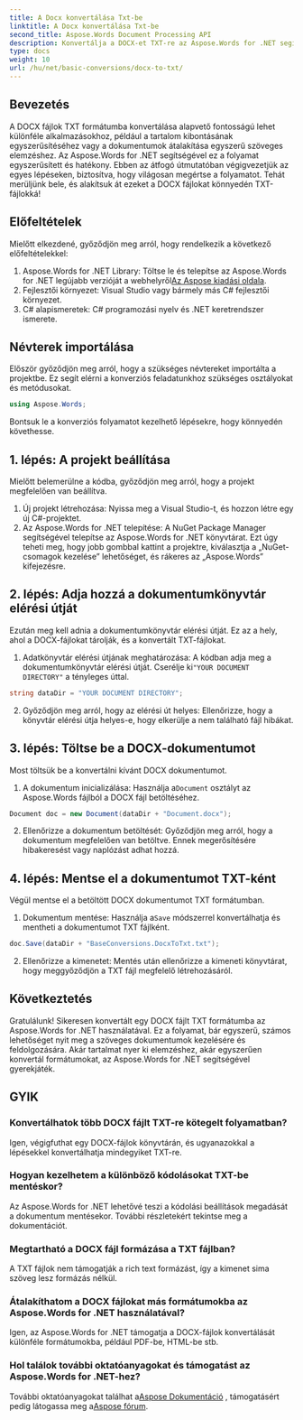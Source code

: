 ```yaml
---
title: A Docx konvertálása Txt-be
linktitle: A Docx konvertálása Txt-be
second_title: Aspose.Words Document Processing API
description: Konvertálja a DOCX-et TXT-re az Aspose.Words for .NET segítségével lépésről lépésre szóló útmutatónkkal. Tanulja meg a dokumentumok hatékony és könnyed átalakítását.
type: docs
weight: 10
url: /hu/net/basic-conversions/docx-to-txt/
---
```

## Bevezetés

A DOCX fájlok TXT formátumba konvertálása alapvető fontosságú lehet különféle alkalmazásokhoz, például a tartalom kibontásának egyszerűsítéséhez vagy a dokumentumok átalakítása egyszerű szöveges elemzéshez. Az Aspose.Words for .NET segítségével ez a folyamat egyszerűsített és hatékony. Ebben az átfogó útmutatóban végigvezetjük az egyes lépéseken, biztosítva, hogy világosan megértse a folyamatot. Tehát merüljünk bele, és alakítsuk át ezeket a DOCX fájlokat könnyedén TXT-fájlokká!

## Előfeltételek

Mielőtt elkezdené, győződjön meg arról, hogy rendelkezik a következő előfeltételekkel:

1.  Aspose.Words for .NET Library: Töltse le és telepítse az Aspose.Words for .NET legújabb verzióját a webhelyről[Az Aspose kiadási oldala](https://releases.aspose.com/words/net/).
2. Fejlesztői környezet: Visual Studio vagy bármely más C# fejlesztői környezet.
3. C# alapismeretek: C# programozási nyelv és .NET keretrendszer ismerete.

## Névterek importálása

Először győződjön meg arról, hogy a szükséges névtereket importálta a projektbe. Ez segít elérni a konverziós feladatunkhoz szükséges osztályokat és metódusokat.

```csharp
using Aspose.Words;
```

Bontsuk le a konverziós folyamatot kezelhető lépésekre, hogy könnyedén követhesse.

## 1. lépés: A projekt beállítása

Mielőtt belemerülne a kódba, győződjön meg arról, hogy a projekt megfelelően van beállítva.

1. Új projekt létrehozása: Nyissa meg a Visual Studio-t, és hozzon létre egy új C#-projektet.
2. Az Aspose.Words for .NET telepítése: A NuGet Package Manager segítségével telepítse az Aspose.Words for .NET könyvtárat. Ezt úgy teheti meg, hogy jobb gombbal kattint a projektre, kiválasztja a „NuGet-csomagok kezelése” lehetőséget, és rákeres az „Aspose.Words” kifejezésre.

## 2. lépés: Adja hozzá a dokumentumkönyvtár elérési útját

Ezután meg kell adnia a dokumentumkönyvtár elérési útját. Ez az a hely, ahol a DOCX-fájlokat tárolják, és a konvertált TXT-fájlokat.

1.  Adatkönyvtár elérési útjának meghatározása: A kódban adja meg a dokumentumkönyvtár elérési útját. Cserélje ki`"YOUR DOCUMENT DIRECTORY"` a tényleges úttal.

```csharp
string dataDir = "YOUR DOCUMENT DIRECTORY";
```

2. Győződjön meg arról, hogy az elérési út helyes: Ellenőrizze, hogy a könyvtár elérési útja helyes-e, hogy elkerülje a nem található fájl hibákat.

## 3. lépés: Töltse be a DOCX-dokumentumot

Most töltsük be a konvertálni kívánt DOCX dokumentumot.

1.  A dokumentum inicializálása: Használja a`Document` osztályt az Aspose.Words fájlból a DOCX fájl betöltéséhez.

```csharp
Document doc = new Document(dataDir + "Document.docx");
```

2. Ellenőrizze a dokumentum betöltését: Győződjön meg arról, hogy a dokumentum megfelelően van betöltve. Ennek megerősítésére hibakeresést vagy naplózást adhat hozzá.

## 4. lépés: Mentse el a dokumentumot TXT-ként

Végül mentse el a betöltött DOCX dokumentumot TXT formátumban.

1.  Dokumentum mentése: Használja a`Save` módszerrel konvertálhatja és mentheti a dokumentumot TXT fájlként.

```csharp
doc.Save(dataDir + "BaseConversions.DocxToTxt.txt");
```

2. Ellenőrizze a kimenetet: Mentés után ellenőrizze a kimeneti könyvtárat, hogy meggyőződjön a TXT fájl megfelelő létrehozásáról.

## Következtetés

Gratulálunk! Sikeresen konvertált egy DOCX fájlt TXT formátumba az Aspose.Words for .NET használatával. Ez a folyamat, bár egyszerű, számos lehetőséget nyit meg a szöveges dokumentumok kezelésére és feldolgozására. Akár tartalmat nyer ki elemzéshez, akár egyszerűen konvertál formátumokat, az Aspose.Words for .NET segítségével gyerekjáték.

## GYIK

### Konvertálhatok több DOCX fájlt TXT-re kötegelt folyamatban?

Igen, végigfuthat egy DOCX-fájlok könyvtárán, és ugyanazokkal a lépésekkel konvertálhatja mindegyiket TXT-re.

### Hogyan kezelhetem a különböző kódolásokat TXT-be mentéskor?

Az Aspose.Words for .NET lehetővé teszi a kódolási beállítások megadását a dokumentum mentésekor. További részletekért tekintse meg a dokumentációt.

### Megtartható a DOCX fájl formázása a TXT fájlban?

A TXT fájlok nem támogatják a rich text formázást, így a kimenet sima szöveg lesz formázás nélkül.

### Átalakíthatom a DOCX fájlokat más formátumokba az Aspose.Words for .NET használatával?

Igen, az Aspose.Words for .NET támogatja a DOCX-fájlok konvertálását különféle formátumokba, például PDF-be, HTML-be stb.

### Hol találok további oktatóanyagokat és támogatást az Aspose.Words for .NET-hez?

 További oktatóanyagokat találhat a[Aspose Dokumentáció](https://reference.aspose.com/words/net/) , támogatásért pedig látogassa meg a[Aspose fórum](https://forum.aspose.com/c/words/8).

